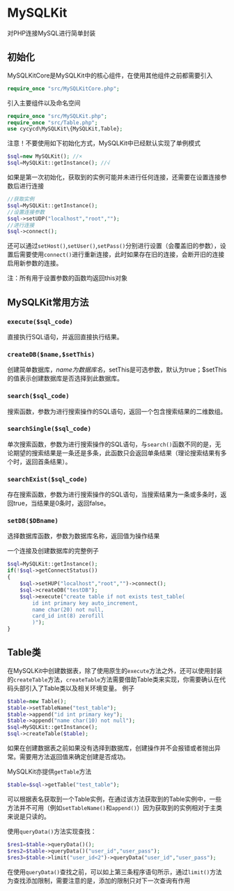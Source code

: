 # MySQLKit
对PHP连接MySQL进行简单封装
## 初始化
MySQLKitCore是MySQLKit中的核心组件，在使用其他组件之前都需要引入
```php
require_once "src/MySQLKitCore.php";
```
引入主要组件以及命名空间
```php
require_once "src/MySQLKit.php";
require_once "src/Table.php";
use cycycd\MySQLKit\{MySQLKit,Table};
```
注意！不要使用如下初始化方式，MySQLKit中已经默认实现了单例模式

```php
$sql=new MySQLKit(); //×
$sql=MySQLKit::getInstance(); //√
```
如果是第一次初始化，获取到的实例可能并未进行任何连接，还需要在设置连接参数后进行连接
```php
//获取实例
$sql=MySQLKit::getInstance();
//设置连接参数
$sql->setUDP("localhost","root","");
//进行连接
$sql->connect();
```
还可以通过`setHost()`,`setUser()`,`setPass()`分别进行设置（会覆盖旧的参数），设置后需要使用`connect()`进行重新连接，此时如果存在旧的连接，会断开旧的连接启用新参数的连接。

注：所有用于设置参数的函数均返回this对象
## MySQLKit常用方法
### `execute($sql_code)`
直接执行SQL语句，并返回直接执行结果。
### `createDB($name,$setThis)`
创建简单数据库，$name为数据库名，$setThis是可选参数，默认为true；$setThis的值表示创建数据库是否选择到此数据库。
### `search($sql_code)`
搜索函数，参数为进行搜索操作的SQL语句，返回一个包含搜索结果的二维数组。
### `searchSingle($sql_code)`
单次搜索函数，参数为进行搜索操作的SQL语句，与`search()`函数不同的是，无论期望的搜索结果是一条还是多条，此函数只会返回单条结果（理论搜索结果有多个时，返回首条结果）。
### `searchExist($sql_code)`
存在搜索函数，参数为进行搜索操作的SQL语句，当搜索结果为一条或多条时，返回true，当结果是0条时，返回false。
### `setDB($DBname)`
选择数据库函数，参数为数据库名称，返回值为操作结果

一个连接及创建数据库的完整例子
```php
$sql=MySQLKit::getInstance();
if(!$sql->getConnectStatus())
{
    $sql->setHUP("localhost","root","")->connect();
    $sql->createDB("testDB");
    $sql->execute("create table if not exists test_table(
        id int primary key auto_increment,
        name char(20) not null,
        card_id int(8) zerofill
        )");
}
```
## Table类
在MySQLKit中创建数据表，除了使用原生的`execute`方法之外，还可以使用封装的`createTable`方法，`createTable`方法需要借助Table类来实现，你需要确认在代码头部引入了Table类以及相关环境变量。
例子
```php
$table=new Table();
$table->setTableName("test_table");
$table->append("id int primary key");
$table->append("name char(10) not null");
$sql=MySQLKit::getInstance();
$sql->createTable($table);
```
如果在创建数据表之前如果没有选择到数据库，创建操作并不会报错或者抛出异常。需要用方法返回值来确定创建是否成功。

MySQLKit亦提供`getTable`方法

```php
$table=$sql->getTable("test_table");
```
可以根据表名获取到一个Table实例，在通过该方法获取到的Table实例中，一些方法并不可用（例如`setTableName()`和`append()`）因为获取到的实例相对于主类来说是只读的。


使用`queryData()`方法实现查找：
```php
$res1=$table->queryData()();
$res2=$table->queryData()("user_id","user_pass");
$res3=$table->limit("user_id<2")->queryData("user_id","user_pass");
```
在使用`queryData()`查找之前，可以如上第三条程序语句所示，通过`limit()`方法为查找添加限制，需要注意的是，添加的限制只对下一次查询有作用

